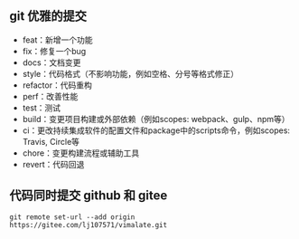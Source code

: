 <!--
 * @Author: Vimalakirti
 * @Date: 2020-06-20 22:09:30
 * @LastEditTime: 2020-06-20 22:17:55
 * @Description: 
 * @FilePath: \vuepress-blog\docs\blog\Other-Library\skill\git优雅提交.md
--> 
## git 优雅的提交
- feat：新增一个功能
- fix：修复一个bug
- docs：文档变更
- style：代码格式（不影响功能，例如空格、分号等格式修正）
- refactor：代码重构
- perf：改善性能
- test：测试
- build：变更项目构建或外部依赖（例如scopes: webpack、gulp、npm等）
- ci：更改持续集成软件的配置文件和package中的scripts命令，例如scopes: Travis, Circle等
- chore：变更构建流程或辅助工具
- revert：代码回退

## 代码同时提交 github 和 gitee
```
git remote set-url --add origin https://gitee.com/lj107571/vimalate.git
```

<Vssue/>